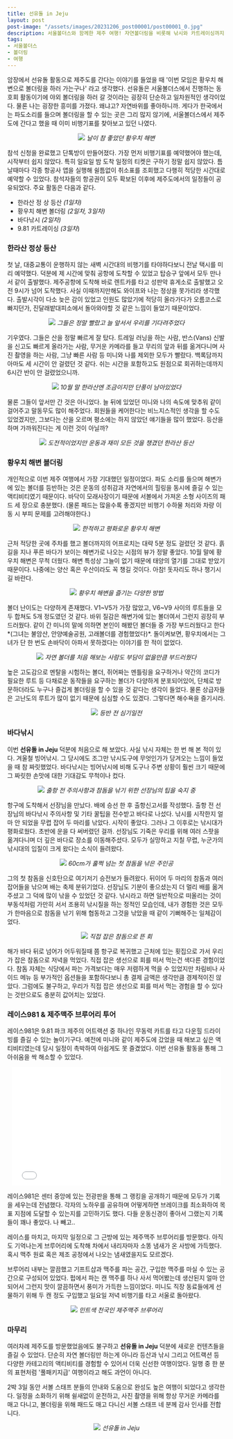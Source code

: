 ```yaml
---
title: 선유돌 in Jeju
layout: post
post-image: "/assets/images/20231206_post00001/post00001_0.jpg"
description: 서울볼더스와 함께한 제주 여행! 자연볼더링을 비롯해 낚시와 카트레이싱까지 다양한 액티비티로 구성된 알찬 여행기
tags:
- 서울볼더스
- 볼더링
- 여행
---
```


암장에서 선유돌 활동으로 제주도를 간다는 이야기를 들었을 때 '이번 모임은 황우치 해변으로 볼더링을 하러 가는구나' 라고 생각했다. 선유돌은 서울볼더스에서 진행하는 동호회 활동이기에 야외 볼더링을 하러 갈 것이라는 굉장히 단순하고 일차원적인 생각이었다. 물론 나는 굉장한 흥미를 가졌다. 왜냐고? 자연바위를 좋아하니까. 게다가 한국에서는 파도소리를 들으며 볼더링을 할 수 있는 곳은 그리 많지 않기에, 서울볼더스에서 제주도에 간다고 했을 때 이미 비행기표를 찾아보고 있던 나였다.

<p align="center">
  <img src="/assets/images/20231206_post00001/post00001_2.png" />
  <em>날이 참 좋았던 황우치 해변</em>
</p>

참석 신청을 완료했고 단톡방이 만들어졌다. 가장 먼저 비행기표를 예약했어야 했는데, 시작부터 쉽지 않았다. 특히 일요일 밤 도착 일정의 티켓은 구하기 정말 쉽지 않았다. 틈날때마다 각종 항공사 앱을 실행해 쉴틈없이 취소표를 조회했고 다행히 적당한 시간대로 예약할 수 있었다. 참석자들의 항공권이 모두 확보된 이후에 제주도에서의 일정들이 공유되었다. 주요 활동은 다음과 같다.

* 한라산 정
상 등산 *(1일차)*
* 황우치 해변 볼더링 *(2일차, 3일차)*
* 바다낚시 *(2일차)*
* 9.81 카트레이싱 *(3일차*)

### 한라산 정상 등산
첫 날, 대중교통이 운행하지 않는 새벽 시간대의 비행기를 타야하다보니 전날 택시를 미리 예약했다. 덕분에 제 시간에 맞춰 공항에 도착할 수 있었고 탑승구 앞에서 모두 만나서 같이 출발했다. 제주공항에 도착해 바로 렌트카를 타고 성판악 휴게소로 출발했고 오전 9시가 넘어 도착했다. 사실 이때까지만해도 와이프와 나는 정상을 못가리라 생각했다. 출발시각이 다소 늦은 감이 있었고 인원도 많았기에 적당히 올라가다가 오름코스로 빠지던가, 진달래밭대피소에서 돌아와야할 것 같은 느낌이 들었기 때문이었다.

<p align="center">
  <img src="/assets/images/20231206_post00001/post00001_3.jpg" />
  <em>그들은 정말 빨랐고 늘 앞서서 우리를 기다려주었다</em>
</p>

기우였다. 그들은 산을 정말 빠르게 잘 탔다. 트레일 러닝을 하는 사람, 반스(Vans) 신발을 신고도 빠르게 올라가는 사람, 무거운 카메라를 들고 무리의 앞과 뒤를 옮겨다니며 사진 촬영을 하는 사람, 그냥 빠른 사람 등 미니와 나를 제외한 모두가 빨랐다. 백록담까지 아마도 세 시간이 안 걸렸던 것 같다. 쉬는 시간을 포함하고도 원점으로 회귀하는데까지 6시간 반이 안 걸렸었으니까.

<p align="center">
  <img src="/assets/images/20231206_post00001/post00001_4.jpg" />
  <em>10월 말 한라산엔 조금이지만 단풍이 남아있었다</em>
</p>

물론 그들이 앞서만 간 것은 아니었다. 늘 뒤에 있었던 미니와 나의 속도에 맞추워 같이 걸어주고 말동무도 많이 해주었다. 회원들을 케어한다는 비느지스적인 생각을 할 수도 있었겠지만, 그보다는 산을 오르며 평소에는 하지 않았던 얘기들을 많이 했었다. 등산을 하며 가까워진다는 게 이런 것이 아닐까?

<p align="center">
  <img src="/assets/images/20231206_post00001/post00001_11.jpg" />
  <em>도전적이었지만 운동과 재미 모든 것을 챙겼던 한라산 등산</em>
</p>

### 황우치 해변 볼더링
개인적으로 이번 제주 여행에서 가장 기대했던 일정이었다. 파도 소리를 들으며 해변가에 있는 볼더를 등반하는 것은 운동의 성취감과 자연에서의 힐링을 동시에 즐길 수 있는 액티비티였기 때문이다. 바닥이 모래사장이기 때문에 서볼에서 가져온 소형 사이즈의 패드 세 장으로 충분했다. (물론 패드는 많을수록 좋겠지만 비행기 수하물 처리와 차량 이동 시 부피 문제를 고려해야한다.)

<p align="center">
  <img src="/assets/images/20231206_post00001/post00001_12.jpg" />
  <em>한적하고 평화로운 황우치 해변</em>
</p>

근처 적당한 곳에 주차를 했고 볼더까지의 어프로치는 대략 5분 정도 걸렸던 것 같다. 흙길을 지나 푸른 바다가 보이는 해변가로 나오는 시점의 뷰가 정말 좋았다. 10월 말에 황우치 해변은 무척 더웠다. 해변 특성상 그늘이 없기 때문에 태양의 열기를 그대로 받았기 때문이다. 나중에는 양산 혹은 우산이라도 꼭 챙길 것이다. 아참! 돗자리도 하나 챙기시길 바란다.

<p align="center">
  <img src="/assets/images/20231206_post00001/post00001_13.jpg" />
  <em>황우치 해변을 즐기는 다양한 방법</em>
</p>

볼더 난이도는 다양하게 존재했다. V1~V5가 가장 많았고, V6~V9 사이의 루트들을 모두 합쳐도 5개 정도였던 것 같다. 바위 질감은 해변가에 있는 볼더여서 그런지 굉장히 부드러웠다. 같이 간 미니의 말에 의하면 본인이 해봤던 볼더들 중 가장 부드러웠다고 한다*(그녀는 불암산, 안양예술공원, 고래볼더를 경험했었다)*. 돌이켜보면, 황우치에서는 그녀가 단 한 번도 손바닥이 아파서 못하겠다는 이야기를 한 적이 없었다.

<p align="center">
  <img src="/assets/images/20231206_post00001/post00001_14.jpg" />
  <em>자연 볼더를 처음 해보는 사람도 부담이 없을만큼 부드러웠다</em>
</p>

높은 고도감으로 멘탈을 시험하는 볼더, 쥐어짜는 멘틀링을 요구하거나 약간의 코디가 필요한 루트 등 다채로운 동작들을 요구하는 볼더가 다양하게 분포되어있어, 단체로 방문하더라도 누구나 즐겁게 볼더링을 할 수 있을 것 같다는 생각이 들었다. 물론 상급자들은 고난도의 루트가 많이 없기 때문에 심심할 수도 있겠다. 그렇다면 해수욕을 즐기시라.

<p align="center">
  <img src="/assets/images/20231206_post00001/post00001_15.jpg" />
  <em>등반 전 심기일전</em>
</p>


### 바다낚시
이번 **선유돌 in Jeju** 덕분에 처음으로 해 보았다. 사실 낚시 자체는 한 번 해 본 적이 있다. 겨울철 빙어낚시. 그 당시에도 조그만 낚시도구에 무엇인가가 당겨오는 느낌이 들었을 때 참 짜릿했었다. 바다낚시는 빙어낚시에 비해 도구나 주변 상황이 훨씬 크기 때문에 그 짜릿한 손맛에 대한 기대감도 무척이나 컸다.

<p align="center">
  <img src="/assets/images/20231206_post00001/post00001_16.jpg" />
  <em>출항 전 주의사항과 참돔을 낚기 위한 선장님의 팁을 숙지 중</em>
</p>

항구에 도착해서 선장님을 만났다. 배에 승선 한 후 출항신고서를 작성했다. 출항 전 선장님의 바다낚시 주의사항 및 기타 꿀팁을 전수받고 바다로 나섰다. 낚시를 시작한지 얼마 안 되었을 무렵 잡어 두 마리를 낚았다. 시작이 좋았다. 그러나 그 이후로는 낚시대가 평화로웠다. 초반에 운을 다 써버렸던 걸까. 선장님도 기죽은 우리를 위해 여러 스팟을 옮겨다니며 더 깊은 바다로 장소를 이동해주셨다. 모두가 실망하고 지칠 무렵, 누군가의 낚시대의 입질이 크게 왔다는 소식이 들려왔다.

<p align="center">
  <img src="/assets/images/20231206_post00001/post00001_17.jpg" />
  <em>60cm가 훌쩍 넘는 첫 참돔을 낚은 주인공</em>
</p>

그의 첫 참돔을 신호탄으로 여기저기 승전보가 들려왔다. 뒤이어 두 마리의 참돔과 여러 잡어들을 낚으며 배는 축제 분위기었다. 선장님도 기분이 좋으셨는지 더 멀리 배를 옮겨주셨고 그 덕에 많이 낚을 수 있었던 것 같다. 낚시라고 하면 일반적으로 떠올리는 것이 부동석처럼 가만히 서서 조용히 낚시질을 하는 정적인 모습인데, 내가 경험한 것은 모두가 한마음으로 참돔을 낚기 위해 협동하고 그것을 낚았을 때 같이 기뻐해주는 일체감이었다.

<p align="center">
  <img src="/assets/images/20231206_post00001/post00001_19.jpg" />
  <em>직접 잡은 참돔으로 뜬 회</em>
</p>

 해가 바다 뒤로 넘어가 어두워질때 쯤 항구로 복귀했고 근처에 있는 횟집으로 가서 우리가 잡은 참돔으로 저녁을 먹었다. 직접 잡은 생선으로 회를 떠서 먹는건 색다른 경험이었다. 참돔 자체는 식당에서 파는 가격보다는 매우 저렴하게 먹을 수 있었지만 차림비나 사이드 메뉴 등 부가적인 옵션들을 포함하다보니 총 결제 금액은 생각만큼 경제적이진 않았다. 그럼에도 불구하고, 우리가 직접 잡은 생선으로 회를 떠서 먹는 경험을 할 수 있다는 것만으로도 충분히 값어치는 있었다.

### 레이스981 & 제주맥주 브루어리 투어

레이스981은 9.81 파크 제주의 어트랙션 중 하나인 무동력 카트를 타고 다운힐 드라이빙를 즐길 수 있는 놀이기구다. 예전에 미니와 같이 제주도에 갔었을 때 해보고 싶은 액티비티였는데 당시 일정이 촉박하여 아쉽게도 못 즐겼었다. 이번 선유돌 활동을 통해 그 아쉬움을 싹 해소할 수 있었다.

<p align="center">
  <iframe src="/assets/images/20231206_post00001/post00001_20.gif" width="484" height="272" frameBorder="0" class="giphy-embed"  allowFullScreen></iframe>
</p>

레이스981은 센터 중앙에 있는 전광판을 통해 그 랭킹을 공개하기 때문에 모두가 기록 을 세우는데 전념했다. 각자의 노하우를 공유하며 어떻게하면 브레이크를 최소화하여 목표 지점에 도달할 수 있는지를 고민하기도 했다. 다들 운동신경이 좋아서 그랬는지 기록들이 꽤나 좋았다. 나 빼고..

레이스를 마치고, 마지막 일정으로 그 근방에 있는 제주맥주 브루어리를 방문했다. 아직도 기억나는게 브루어리에 도착해 차에서 내리자마자 소똥 냄새가 온 사방에 가득했다. 혹시 맥주 원료 혹은 제조 공정에서 나오는 냄새였을지도 모르겠다.

브루어리 내부는 깔끔했고 기프트샵과 맥주를 파는 공간, 구입한 맥주를 마실 수 있는 공간으로 구성되어 있었다. 펍에서 파는 캔 맥주를 하나 사서 먹어봤는데 생산된지 얼마 안 되어서 그런지 맛이 깔끔하면서 풍미가 가득한 느낌이었다. 미니도 직장 동료들에게 선물하기 위해 두 캔 정도 구입했고 일요일 저녁 비행기를 타고 서울로 돌아왔다.

<p align="center">
  <img src="/assets/images/20231206_post00001/post00001_21.jpg" />
  <em>민트색 천국인 제주맥주 브루어리</em>
</p>

### 마무리

 여러차례 제주도를 방문했었음에도 불구하고 **선유돌 in Jeju** 덕분에 새로운 컨텐츠들을 즐길 수 있었다. 단순히 자연 볼더링만 하는게 아니라 등산과 낚시 그리고 어트랙션 등 다양한 카테고리의 액티비티를 경험할 수 있어서 더욱 신선한 여행이었다. 일행 중 한 분의 표현처럼 '풀패키지급' 여행이라고 해도 과언이 아니다.

 2박 3일 동안 서볼 스태프 분들의 안내와 도움으로 완성도 높은 여행이 되었다고 생각한다. 일정을 소화하기 위해 쉴새없이 운전하고, 사진 촬영을 위해 항상 무거운 카메라를 매고 다니고, 볼더링을 위해 패드도 매고 다니신 서볼 스태프 네 분께 감사 인사를 전합니다.

 <p align="center">
  <img src="/assets/images/20231206_post00001/post00001_22.jpg" />
  <em>선유돌 in Jeju</em>
</p>